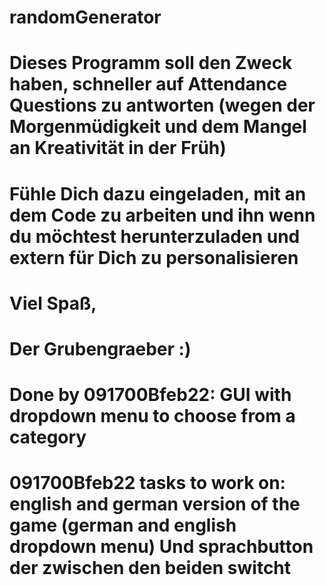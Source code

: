 # randomGenerator 
# Dieses Programm soll den Zweck haben, schneller auf Attendance Questions zu antworten (wegen der Morgenmüdigkeit und dem Mangel an Kreativität in der Früh) 
# Fühle Dich dazu eingeladen, mit an dem Code zu arbeiten und ihn wenn du möchtest herunterzuladen und extern für Dich zu personalisieren 
# Viel Spaß,
# Der Grubengraeber :)

# Done by 091700Bfeb22: GUI with dropdown menu to choose from a category

# 091700Bfeb22 tasks to work on: english and german version of the game (german and english dropdown menu) Und sprachbutton der zwischen den beiden switcht

